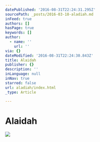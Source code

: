 ```yaml
---
datePublished: '2016-08-31T22:24:31.295Z'
sourcePath: _posts/2016-03-18-aladiah.md
inFeed: true
authors: []
hasPage: true
keywords: []
author:
  - name: ''
    url: ''
via: {}
dateModified: '2016-08-31T22:24:30.843Z'
title: Alaidah
publisher: {}
description: ''
inLanguage: null
inNav: true
starred: false
url: aladiah/index.html
_type: Article

---
```

# Alaidah
![](https://the-grid-user-content.s3-us-west-2.amazonaws.com/80acab4b-570b-43f6-8927-76b53a84528b.jpg)